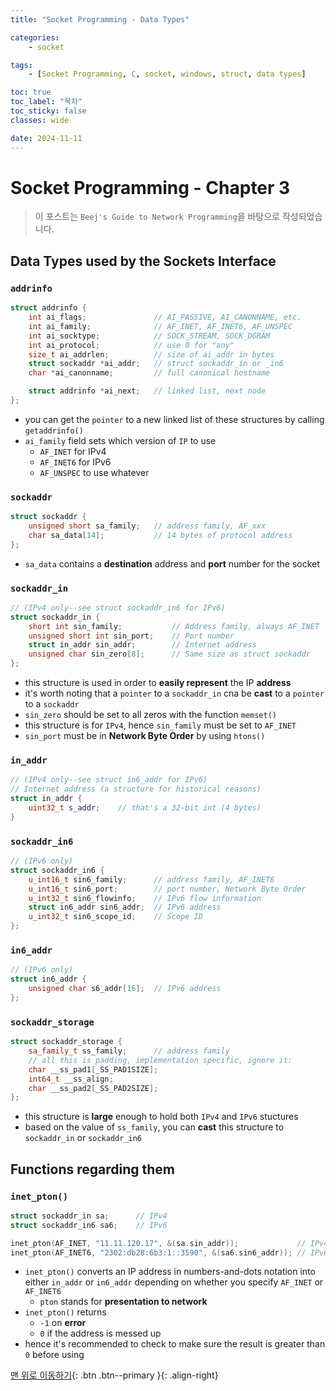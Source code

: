 ```yaml
---
title: "Socket Programming - Data Types"

categories:
    - socket

tags:
    - [Socket Programming, C, socket, windows, struct, data types]

toc: true
toc_label: "목차"
toc_sticky: false
classes: wide

date: 2024-11-11
---
```


# Socket Programming - Chapter 3

> 이 포스트는 `Beej's Guide to Network Programming`을 바탕으로 작성되었습니다.

## Data Types used by the Sockets Interface

### `addrinfo`
```c++
struct addrinfo {
    int ai_flags;               // AI_PASSIVE, AI_CANONNAME, etc.
    int ai_family;              // AF_INET, AF_INET6, AF_UNSPEC
    int ai_socktype;            // SOCK_STREAM, SOCK_DGRAM
    int ai_protocol;            // use 0 for "any"
    size_t ai_addrlen;          // size of ai_addr in bytes
    struct sockaddr *ai_addr;   // struct sockaddr_in or _in6
    char *ai_canonname;         // full canonical hostname

    struct addrinfo *ai_next;   // linked list, next node
};
```
- you can get the `pointer` to a new linked list of these structures by calling `getaddrinfo()`
- `ai_family` field sets which version of `IP` to use
    * `AF_INET` for IPv4
    * `AF_INET6` for IPv6
    * `AF_UNSPEC` to use whatever

### `sockaddr`
```c++
struct sockaddr {
    unsigned short sa_family;   // address family, AF_xxx
    char sa_data[14];           // 14 bytes of protocol address
};
```
- `sa_data` contains a **destination** address and **port** number for the socket

### `sockaddr_in`
```c++
// (IPv4 only--see struct sockaddr_in6 for IPv6)
struct sockaddr_in {
    short int sin_family;           // Address family, always AF_INET
    unsigned short int sin_port;    // Port number
    struct in_addr sin_addr;        // Internet address
    unsigned char sin_zero[8];      // Same size as struct sockaddr
};
```
- this structure is used in order to **easily represent** the IP **address**
- it's worth noting that a `pointer` to a `sockaddr_in` cna be **cast** to a `pointer` to a `sockaddr`
- `sin_zero` should be set to all zeros with the function `memset()`
- this structure is for `IPv4`, hence `sin_family` must be set to `AF_INET`
- `sin_port` must be in **Network Byte Order** by using `htons()`

### `in_addr`
```c++
// (IPv4 only--see struct in6_addr for IPv6)
// Internet address (a structure for historical reasons)
struct in_addr {
    uint32_t s_addr;    // that's a 32-bit int (4 bytes)
}
```

### `sockaddr_in6`
```c++
// (IPv6 only)
struct sockaddr_in6 {
    u_int16_t sin6_family;      // address family, AF_INET6
    u_int16_t sin6_port;        // port number, Network Byte Order
    u_int32_t sin6_flowinfo;    // IPv6 flow information
    struct in6_addr sin6_addr;  // IPv6 address
    u_int32_t sin6_scope_id;    // Scope ID
};
```

### `in6_addr`
```c++
// (IPv6 only)
struct in6_addr {
    unsigned char s6_addr[16];  // IPv6 address
};
```

### `sockaddr_storage`
```c++
struct sockaddr_storage {
    sa_family_t ss_family;      // address family
    // all this is padding, implementation specific, ignore it:
    char __ss_pad1[_SS_PAD1SIZE];
    int64_t __ss_align;
    char __ss_pad2[_SS_PAD2SIZE];
};
```
- this structure is **large** enough to hold both `IPv4` and `IPv6` stuctures
- based on the value of `ss_family`, you can **cast** this structure to `sockaddr_in` or `sockaddr_in6`


## Functions regarding them

### `inet_pton()`
```c++
struct sockaddr_in sa;      // IPv4
struct sockaddr_in6 sa6;    // IPv6

inet_pton(AF_INET, "11.11.120.17", &(sa.sin_addr));             // IPv4
inet_pton(AF_INET6, "2302:db28:6b3:1::3590", &(sa6.sin6_addr)); // IPv6
```
- `inet_pton()` converts an IP address in numbers-and-dots notation into either `in_addr` or `in6_addr` depending on whether you specify `AF_INET` or `AF_INET6`
    * `pton` stands for **presentation to network**
- `inet_pton()` returns
    * `-1` on **error**
    * `0` if the address is messed up
- hence it's recommended to check to make sure the result is greater than `0` before using


[맨 위로 이동하기](#){: .btn .btn--primary }{: .align-right}